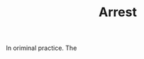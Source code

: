 ---
title: Arrest
letter: A
permalink: "/definitions/bld-arrest.html"
body: In oriminal practice. The
published_at: '2018-07-07'
source: Black's Law Dictionary 2nd Ed (1910)
layout: post
---